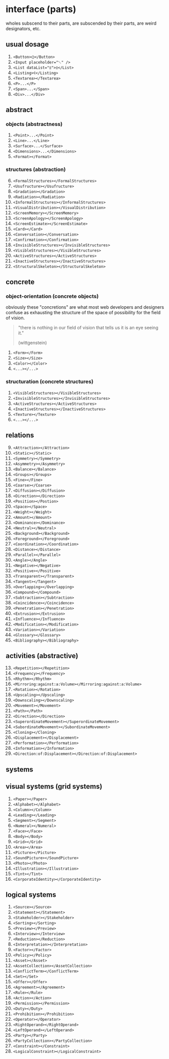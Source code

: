 # interface (parts)

wholes subscend to their parts, are subscended by their parts, are weird 
designators, etc.

## usual dosage 

1. `<Button>⌬</Button>`
2. `<Input placeholder="␀" />`
3. `<List dataList="ⲷ">ⲷ</List>`
4. `<Listing>Ⲵ</Listing>`
5. `<Textarea></Textarea>`
6. `<P>...</P>`
7. `<Span>...</Span>`
8. `<Div>...</Div>`

## abstract 

### objects (abstractness)

1. `<Point>...</Point>`
2. `<Line>...</Line>`
3. `<Surface>...</Surface>`
4. `<Dimensions>...</Dimensions>`
5. `<Format></Format>`

### structures (abstraction)

6. `<FormalStructures></FormalStructures>`
6. `<Usufructure></Usufructure>`
6. `<Gradation></Gradation>`
6. `<Radiation></Radiation>`
6. `<InformalStructures></InformalStructures>`
6. `<VisualDistribution></VisualDistribution>`
6. `<ScreenMemory></ScreenMemory>`
6. `<ScreenApology></ScreenApology>`
6. `<ScreenEstimate></ScreenEstimate>`
6. `<Card></Card>`
6. `<Conversation></Conversation>`
6. `<Confirmation></Confirmation>`
6. `<InvisibleStructures></InvisibleStructures>`
6. `<VisibleStructures></VisibleStructures>`
6. `<ActiveStructures></ActiveStructures>`
6. `<InactiveStructures></InactiveStructures>`
6. `<StructuralSkeleton></StructuralSkeleton>`

## concrete

### object-orientation (concrete objects)

obviously these "concretions" are what most web developers and designers 
confuse as exhausting the structure of the space of possibility for the field 
of vision.

> "there is nothing in our field of vision that tells us it is an eye seeing it."
> 
> (wittgenstein)


1. `<Form></Form>`
1. `<Size></Size>`
1. `<Color></Color>`
1. `<...></...>`

### structuration (concrete structures)

1. `<VisibleStructures></VisibleStructures>`
1. `<InvisibleStructures></InvisibleStructures>`
1. `<ActiveStructures></ActiveStructures>`
1. `<InactiveStructures></InactiveStructures>`
1. `<Texture></Texture>`
1. `<...></...>`

## relations

9. `<Attraction></Attraction>`
10. `<Static></Static>`
11. `<Symmetry></Symmetry>`
12. `<Asymmetry></Asymmetry>`
13. `<Balance></Balance>`
13. `<Groups></Groups>`
13. `<Fine></Fine>`
13. `<Coarse></Coarse>`
13. `<Diffusion></Diffusion>`
13. `<Direction></Direction>`
13. `<Position></Postion>`
13. `<Space></Space>`
13. `<Weight></Weight>`
13. `<Amount></Amount>`
13. `<Dominance></Dominance>`
13. `<Neutral></Neutral>`
13. `<Background></Background>`
13. `<Foreground></Foreground>`
13. `<Coordination></Coordination>`
13. `<Distance></Distance>`
13. `<Parallel></Parallel>`
13. `<Angle></Angle>`
13. `<Negative></Negative>`
13. `<Positive></Positive>`
13. `<Transparent></Transparent>`
13. `<Tangent></Tangent>`
13. `<Overlapping></Overlapping>`
13. `<Compound></Compound>`
13. `<Subtraction></Subtraction>`
13. `<Coincidence></Coincidence>`
13. `<Penetration></Penetration>`
13. `<Extrusion></Extrusion>`
13. `<Influence></Influence>`
13. `<Modification></Modification>`
13. `<Variation></Variation>`
13. `<Glossary></Glossary>`
13. `<Bibliography></Bibliography>`

## activities (abstractive)

13. `<Repetition></Repetition>`
13. `<Frequency></Frequency>`
13. `<Rhythm></Rhythm>`
13. `<Mirroring:against:a:Volume></Mirroring:against:a:Volume>`
13. `<Rotation></Rotation>`
13. `<Upscaling></Upscaling>`
13. `<Downscaling></Downscaling>`
13. `<Movement></Movement>`
13. `<Path></Path>`
13. `<Direction></Direction>`
13. `<SuperordinateMovement></SuperordinateMovement>`
13. `<SubordinateMovement></SubordinateMovement>`
13. `<Cloning></Cloning>`
13. `<Displacement></Displacement>`
13. `<Performation></Performation>`
13. `<Information></Information>`
13. `<Direction:of:Displacement></Direction:of:Displacement>`

## systems

## visual systems (grid systems)

1. `<Paper></Paper>`
1. `<Alphabet></Alphabet>`
1. `<Column></Column>`
1. `<Leading></Leading>`
1. `<Segment></Segment>`
1. `<Numeral></Numeral>`
1. `<Face></Face>`
1. `<Body></Body>`
1. `<Grid></Grid>`
1. `<Area></Area>`
1. `<Picture></Picture>`
1. `<SoundPicture></SoundPicture>`
1. `<Photo></Photo>`
1. `<Illustration></Illustration>`
1. `<Tint></Tint>`
1. `<CorporateIdentity></CorporateIdentity>`

## logical systems

1. `<Source></Source>`
1. `<Statement></Statement>`
1. `<Stakeholder></Stakeholder>`
1. `<Sorting></Sorting>`
1. `<Preview></Preview>`
1. `<Interview></Interview>`
1. `<Reduction></Reduction>`
1. `<Interpretation></Interpretation>`
1. `<Factor></Factor>`
1. `<Policy></Policy>`
1. `<Asset></Asset>`
1. `<AssetCollection></AssetCollection>`
1. `<ConflictTerm></ConflictTerm>`
1. `<Set></Set>`
1. `<Offer></Offer>`
1. `<Agreement></Agreement>`
1. `<Rule></Rule>`
1. `<Action></Action>`
1. `<Permission></Permission>`
1. `<Duty></Duty>`
1. `<Prohibition></Prohibition>`
1. `<Operator></Operator>`
1. `<RightOperand></RightOperand>`
1. `<LeftOperand></LeftOperand>`
1. `<Party></Party>`
1. `<PartyCollection></PartyCollection>`
1. `<Constraint></Constraint>`
1. `<LogicalConstraint></LogicalConstraint>`
